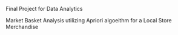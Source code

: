 Final Project for Data Analytics

Market Basket Analysis utilizing Apriori algoeithm for a Local Store Merchandise
